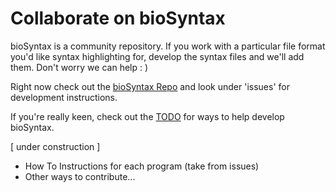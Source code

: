 # Collaborate on bioSyntax

bioSyntax is a community repository. If you work with a particular file format you'd like syntax highlighting for, develop the syntax files and we'll add them. Don't worry we can help : )

Right now check out the [bioSyntax Repo](https://github.com/ababaian/bioSyntax) and look under 'issues' for development instructions.

If you're really keen, check out the [TODO](https://github.com/ababaian/bioSyntax/issues) for ways to help develop bioSyntax.

[ under construction ]
- How To Instructions for each program  (take from issues)
- Other ways to contribute...